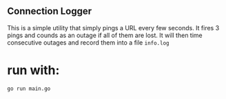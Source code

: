 ## Connection Logger
This is a simple utility that simply pings a URL every few seconds.
It fires 3 pings and counds as an outage if all of them are lost.
It will then time consecutive outages and record them into a file `info.log`

# run with:
`go run main.go`
